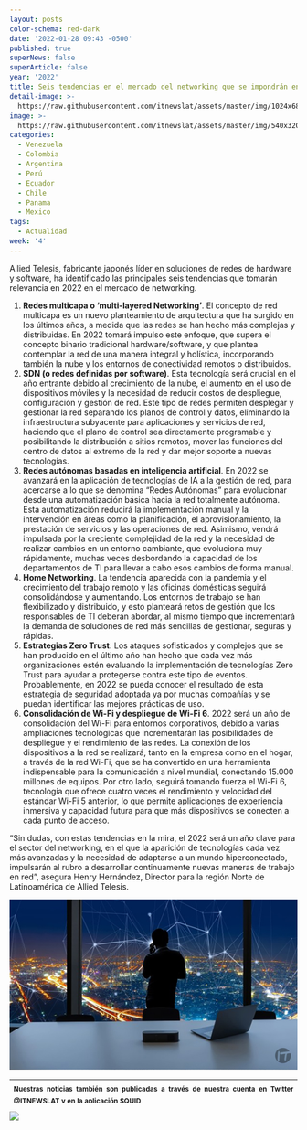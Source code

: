 ```yaml
---
layout: posts
color-schema: red-dark
date: '2022-01-28 09:43 -0500'
published: true
superNews: false
superArticle: false
year: '2022'
title: Seis tendencias en el mercado del networking que se impondrán en 2022
detail-image: >-
  https://raw.githubusercontent.com/itnewslat/assets/master/img/1024x680/ejecutivo-interconexion-g.jpg
image: >-
  https://raw.githubusercontent.com/itnewslat/assets/master/img/540x320/ejecutivo-interconexion-p.jpg
categories:
  - Venezuela
  - Colombia
  - Argentina
  - Perú
  - Ecuador
  - Chile
  - Panama
  - Mexico
tags:
  - Actualidad
week: '4'
---
```

Allied Telesis, fabricante japonés líder en soluciones de redes de hardware y software, ha identificado las principales seis tendencias que tomarán relevancia en 2022 en el mercado de networking. 

1. **Redes multicapa o ‘multi-layered Networking’**. El concepto de red multicapa es un nuevo planteamiento de arquitectura que ha surgido en los últimos años, a medida que las redes se han hecho más complejas y distribuidas. En 2022 tomará impulso este enfoque, que supera el concepto binario tradicional hardware/software, y que plantea contemplar la red de una manera integral y holística, incorporando también la nube y los entornos de conectividad remotos o distribuidos.
1. **SDN (o redes definidas por software)**. Esta tecnología será crucial en el año entrante debido al crecimiento de la nube, el aumento en el uso de dispositivos móviles y la necesidad de reducir costos de despliegue, configuración y gestión de red. Este tipo de redes permiten desplegar y gestionar la red separando los planos de control y datos, eliminando la infraestructura subyacente para aplicaciones y servicios de red, haciendo que el plano de control sea directamente programable y posibilitando la distribución a sitios remotos, mover las funciones del centro de datos al extremo de la red y dar mejor soporte a nuevas tecnologías. 
1. **Redes autónomas basadas en inteligencia artificial**. En 2022 se avanzará en la aplicación de tecnologías de IA a la gestión de red, para acercarse a lo que se denomina “Redes Autónomas” para evolucionar  desde una automatización básica hacia la red totalmente autónoma. Esta automatización reducirá la implementación manual y la intervención en áreas como la planificación, el aprovisionamiento, la prestación de servicios y las operaciones de red. Asimismo,  vendrá impulsada por la creciente complejidad de la red y la necesidad de realizar cambios en un entorno cambiante, que evoluciona muy rápidamente, muchas veces desbordando la capacidad de los departamentos de TI para llevar a cabo esos cambios de forma manual.
1. **Home Networking**. La tendencia aparecida con la pandemia y el crecimiento del trabajo remoto y las oficinas domésticas seguirá consolidándose y aumentando. Los entornos de trabajo se han flexibilizado y distribuido, y esto planteará retos de gestión que los responsables de TI deberán abordar, al mismo tiempo que incrementará la demanda de soluciones de red más sencillas de gestionar, seguras y rápidas.
1. **Estrategias Zero Trust**. Los ataques sofisticados y complejos que se han producido en el último año han hecho que cada vez más organizaciones estén evaluando la implementación de tecnologías Zero Trust para ayudar a protegerse contra este tipo de eventos. Probablemente, en 2022 se pueda conocer el resultado de esta estrategia de seguridad adoptada ya por muchas compañías y se puedan identificar las mejores prácticas de uso.
1. **Consolidación de Wi-Fi y despliegue de Wi-Fi 6**. 2022 será un año de consolidación del Wi-Fi para entornos corporativos, debido a varias ampliaciones tecnológicas que incrementarán las posibilidades de despliegue y el rendimiento de las redes. La conexión de los dispositivos a la red se realizará, tanto en la empresa como en el hogar, a través de la red Wi-Fi, que se ha convertido en una herramienta indispensable para la comunicación a nivel mundial, conectando 15.000 millones de equipos.  Por otro lado, seguirá tomando fuerza el Wi-Fi 6, tecnología que ofrece cuatro veces el rendimiento y velocidad del estándar Wi-Fi 5 anterior, lo que permite aplicaciones de experiencia inmersiva y capacidad futura para que más dispositivos se conecten a cada punto de acceso.


“Sin dudas, con estas tendencias en la mira, el 2022 será un año clave para el sector del networking, en el que la aparición de tecnologías cada vez más avanzadas y la necesidad de adaptarse a un mundo hiperconectado, impulsarán al rubro a desarrollar continuamente nuevas maneras de trabajo en red”, asegura Henry Hernández, Director para la región Norte de Latinoamérica de Allied Telesis.

![](https://raw.githubusercontent.com/itnewslat/assets/master/img/540x320/ejecutivo-interconexion-p.jpg)

<table style="height: 42px;" width="569">
<tbody>
<tr>
<td style="text-align: justify;"><sub><strong>Nuestras noticias también son publicadas a través de nuestra cuenta en Twitter <a href="https://twitter.com/itnewslat?lang=es">@ITNEWSLAT</a> y en la aplicación <a href="https://squidapp.co/en/">SQUID</a></strong></sub></td>
</tr>
</tbody>
</table>

<img src="https://tracker.metricool.com/c3po.jpg?hash=56f88a41e39ab42c063cc51676587a04"/>